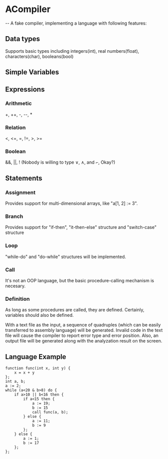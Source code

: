 # ACompiler
-- A fake compiler, implementing a language with following features:

## Data types
Supports basic types including integers(int), real numbers(float), characters(char), booleans(bool)

## Simple Variables

## Expressions
### Arithmetic
+, ++, -, --, *
### Relation
<, <=, =, !=, >, >=
### Boolean
&&, ||, ! (Nobody is willing to type ∨, ∧, and ⌐, Okay?)

## Statements
### Assignment
Provides support for multi-dimensional arrays, like "a[1, 2] := 3". 
### Branch
Provides support for "if-then", "it-then-else" structure and "switch-case" structure
### Loop
"while-do" and "do-while" structures will be implemented.
### Call
It's not an OOP language, but the basic procedure-calling mechanism is necesary.
### Definition
As long as some procedures are called, they are defined.
Certainly, variables should also be defined.

With a text file as the input, a sequence of quadruples (which can be easily transferred to assembly language) will be generated. Invalid code in the text file will cause the compiler to report error type and error position. Also, an output file will be generated along with the analyzation result on the screen.

## Language Example
    function func(int x, int y) {
        x = x + y
    };
    int a, b;
    a := 2;
    while (a<20 & b>8) do {
        if a>10 || b<16 then {
            if a<15 then {
                a := 19;
                b := 15
                call func(a, b);
            } else {
                a := 11;
                b := 9
            };
        } else {
            a := 1;
            b := 17
        };
    };